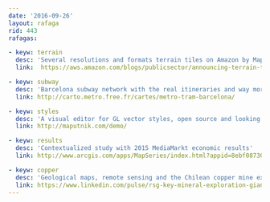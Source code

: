 ```yaml
---
date: '2016-09-26'
layout: rafaga
rid: 443
rafagas:

- keyw: terrain
  desc: 'Several resolutions and formats terrain tiles on Amazon by Mapzen'
  link:  https://aws.amazon.com/blogs/publicsector/announcing-terrain-tiles-on-aws-a-qa-with-mapzen/

- keyw: subway
  desc: 'Barcelona subway network with the real itineraries and way more data'
  link: http://carto.metro.free.fr/cartes/metro-tram-barcelona/

- keyw: styles
  desc: 'A visual editor for GL vector styles, open source and looking for funding'
  link: http://maputnik.com/demo/

- keyw: results
  desc: 'Contextualized study with 2015 MediaMarkt economic results'
  link: http://www.arcgis.com/apps/MapSeries/index.html?appid=8ebf08730b034f1199bee15f9f08cbd5

- keyw: copper
  desc: 'Geological maps, remote sensing and the Chilean copper mine example'
  link: https://www.linkedin.com/pulse/rsg-key-mineral-exploration-giant-porphyry-copper-example-d%C3%ADaz
---
```

